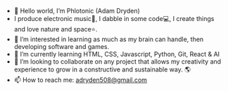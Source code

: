 - 👋 Hello world, I’m Phlotonic (Adam Dryden)
- I produce electronic music🎼, I dabble in some code💻, I create things and love nature and space⭐.
- 👀 I’m interested in learning as much as my brain can handle, then developing software and games.
- 🌱 I’m currently learning HTML, CSS, Javascript, Python, Git, React & AI
- 💞️ I’m looking to collaborate on any project that allows my creativity and experience to grow in a constructive and sustainable way. 🌎
- 📫 How to reach me: adryden508@gmail.com


<!---
Phlotonic/Phlotonic is a ✨ special ✨ repository because its `README.md` (this file) appears on your GitHub profile.
You can click the Preview link to take a look at your changes.
--->
